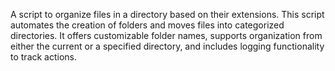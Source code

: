 
A script to organize files in a directory based on their extensions. This script automates the creation of folders and moves files into categorized directories. It offers customizable folder names, supports organization from either the current or a specified directory, and includes logging functionality to track actions.

